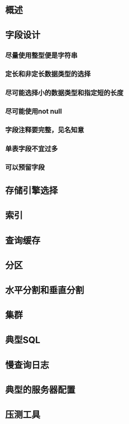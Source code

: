 # 概述

# 字段设计
  ## 尽量使用整型便是字符串
  ## 定长和非定长数据类型的选择
  ## 尽可能选择小的数据类型和指定短的长度
  ## 尽可能使用not null
  ## 字段注释要完整，见名知意
  ## 单表字段不宜过多
  ## 可以预留字段
  
  
# 存储引擎选择
# 索引

# 查询缓存
# 分区
# 水平分割和垂直分割
# 集群
# 典型SQL
# 慢查询日志
# 典型的服务器配置
# 压测工具
